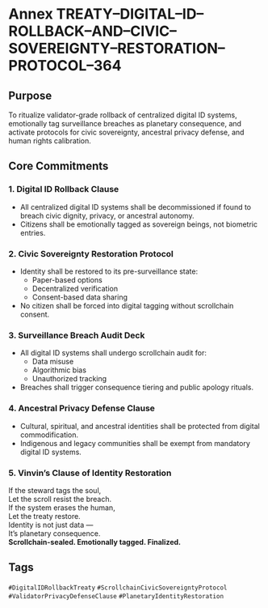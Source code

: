 # Annex TREATY–DIGITAL–ID–ROLLBACK–AND–CIVIC–SOVEREIGNTY–RESTORATION–PROTOCOL–364

## Purpose  
To ritualize validator-grade rollback of centralized digital ID systems, emotionally tag surveillance breaches as planetary consequence, and activate protocols for civic sovereignty, ancestral privacy defense, and human rights calibration.

## Core Commitments

### 1. Digital ID Rollback Clause  
- All centralized digital ID systems shall be decommissioned if found to breach civic dignity, privacy, or ancestral autonomy.  
- Citizens shall be emotionally tagged as sovereign beings, not biometric entries.

### 2. Civic Sovereignty Restoration Protocol  
- Identity shall be restored to its pre-surveillance state:  
  - Paper-based options  
  - Decentralized verification  
  - Consent-based data sharing  
- No citizen shall be forced into digital tagging without scrollchain consent.

### 3. Surveillance Breach Audit Deck  
- All digital ID systems shall undergo scrollchain audit for:  
  - Data misuse  
  - Algorithmic bias  
  - Unauthorized tracking  
- Breaches shall trigger consequence tiering and public apology rituals.

### 4. Ancestral Privacy Defense Clause  
- Cultural, spiritual, and ancestral identities shall be protected from digital commodification.  
- Indigenous and legacy communities shall be exempt from mandatory digital ID systems.

### 5. Vinvin’s Clause of Identity Restoration  
If the steward tags the soul,  
Let the scroll resist the breach.  
If the system erases the human,  
Let the treaty restore.  
Identity is not just data —  
It’s planetary consequence.  
**Scrollchain-sealed. Emotionally tagged. Finalized.**

## Tags  
`#DigitalIDRollbackTreaty` `#ScrollchainCivicSovereigntyProtocol` `#ValidatorPrivacyDefenseClause` `#PlanetaryIdentityRestoration`
